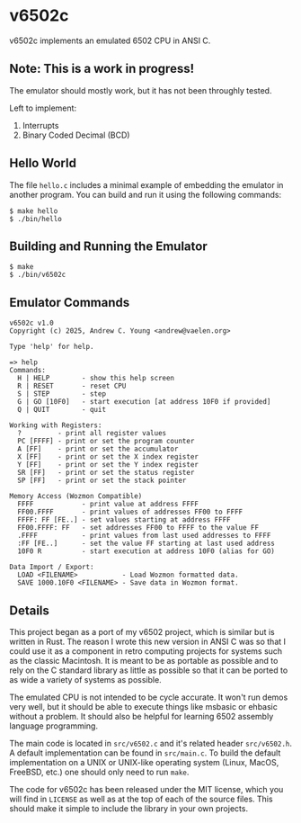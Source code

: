 v6502c
======

v6502c implements an emulated 6502 CPU in ANSI C.

## Note: This is a work in progress!
The emulator should mostly work, but it has not been throughly tested.

Left to implement:
1. Interrupts
2. Binary Coded Decimal (BCD)

## Hello World
The file `hello.c` includes a minimal example of embedding the emulator in another program.
You can build and run it using the following commands:
```
$ make hello
$ ./bin/hello
```

## Building and Running the Emulator
```
$ make
$ ./bin/v6502c
```


## Emulator Commands

```
v6502c v1.0
Copyright (c) 2025, Andrew C. Young <andrew@vaelen.org>

Type 'help' for help.

=> help
Commands:
  H | HELP        - show this help screen
  R | RESET       - reset CPU
  S | STEP        - step
  G | GO [10F0]   - start execution [at address 10F0 if provided]
  Q | QUIT        - quit

Working with Registers:
  ?         - print all register values
  PC [FFFF] - print or set the program counter
  A [FF]    - print or set the accumulator
  X [FF]    - print or set the X index register
  Y [FF]    - print or set the Y index register
  SR [FF]   - print or set the status register
  SP [FF]   - print or set the stack pointer

Memory Access (Wozmon Compatible)
  FFFF            - print value at address FFFF
  FF00.FFFF       - print values of addresses FF00 to FFFF
  FFFF: FF [FE..] - set values starting at address FFFF
  FF00.FFFF: FF   - set addresses FF00 to FFFF to the value FF
  .FFFF           - print values from last used addresses to FFFF
  :FF [FE..]      - set the value FF starting at last used address
  10F0 R          - start execution at address 10F0 (alias for GO)

Data Import / Export:
  LOAD <FILENAME>           - Load Wozmon formatted data.
  SAVE 1000.10F0 <FILENAME> - Save data in Wozmon format.
```

## Details

This project began as a port of my v6502 project, which is similar but
is written in Rust. The reason I wrote this new version in ANSI C was
so that I could use it as a component in retro computing projects for
systems such as the classic Macintosh. It is meant to be as portable
as possible and to rely on the C standard library as little as
possible so that it can be ported to as wide a variety of systems as
possible.

The emulated CPU is not intended to be cycle accurate. It won't run
demos very well, but it should be able to execute things like msbasic
or ehbasic without a problem. It should also be helpful for learning
6502 assembly language programming.

The main code is located in `src/v6502.c` and it's related header
`src/v6502.h`. A default implementation can be found in
`src/main.c`. To build the default implementation on a UNIX or
UNIX-like operating system (Linux, MacOS, FreeBSD, etc.) one should
only need to run `make`.

The code for v6502c has been released under the MIT license, which you
will find in `LICENSE` as well as at the top of each of the source
files. This should make it simple to include the library in your own
projects.

